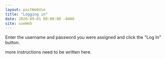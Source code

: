 ```yaml
---
layout: postWebUse
title: "Logging in"
date: 2020-09-01 00:00:00 -0400
site: useWeb
---
```


Enter the username and password you were assigned and click the "Log In" button. 

more instructions need to be written here.

